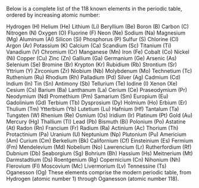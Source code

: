Below is a complete list of the 118 known elements in the periodic table, ordered by increasing atomic number:

Hydrogen (H)
Helium (He)
Lithium (Li)
Beryllium (Be)
Boron (B)
Carbon (C)
Nitrogen (N)
Oxygen (O)
Fluorine (F)
Neon (Ne)
Sodium (Na)
Magnesium (Mg)
Aluminum (Al)
Silicon (Si)
Phosphorus (P)
Sulfur (S)
Chlorine (Cl)
Argon (Ar)
Potassium (K)
Calcium (Ca)
Scandium (Sc)
Titanium (Ti)
Vanadium (V)
Chromium (Cr)
Manganese (Mn)
Iron (Fe)
Cobalt (Co)
Nickel (Ni)
Copper (Cu)
Zinc (Zn)
Gallium (Ga)
Germanium (Ge)
Arsenic (As)
Selenium (Se)
Bromine (Br)
Krypton (Kr)
Rubidium (Rb)
Strontium (Sr)
Yttrium (Y)
Zirconium (Zr)
Niobium (Nb)
Molybdenum (Mo)
Technetium (Tc)
Ruthenium (Ru)
Rhodium (Rh)
Palladium (Pd)
Silver (Ag)
Cadmium (Cd)
Indium (In)
Tin (Sn)
Antimony (Sb)
Tellurium (Te)
Iodine (I)
Xenon (Xe)
Cesium (Cs)
Barium (Ba)
Lanthanum (La)
Cerium (Ce)
Praseodymium (Pr)
Neodymium (Nd)
Promethium (Pm)
Samarium (Sm)
Europium (Eu)
Gadolinium (Gd)
Terbium (Tb)
Dysprosium (Dy)
Holmium (Ho)
Erbium (Er)
Thulium (Tm)
Ytterbium (Yb)
Lutetium (Lu)
Hafnium (Hf)
Tantalum (Ta)
Tungsten (W)
Rhenium (Re)
Osmium (Os)
Iridium (Ir)
Platinum (Pt)
Gold (Au)
Mercury (Hg)
Thallium (Tl)
Lead (Pb)
Bismuth (Bi)
Polonium (Po)
Astatine (At)
Radon (Rn)
Francium (Fr)
Radium (Ra)
Actinium (Ac)
Thorium (Th)
Protactinium (Pa)
Uranium (U)
Neptunium (Np)
Plutonium (Pu)
Americium (Am)
Curium (Cm)
Berkelium (Bk)
Californium (Cf)
Einsteinium (Es)
Fermium (Fm)
Mendelevium (Md)
Nobelium (No)
Lawrencium (Lr)
Rutherfordium (Rf)
Dubnium (Db)
Seaborgium (Sg)
Bohrium (Bh)
Hassium (Hs)
Meitnerium (Mt)
Darmstadtium (Ds)
Roentgenium (Rg)
Copernicium (Cn)
Nihonium (Nh)
Flerovium (Fl)
Moscovium (Mc)
Livermorium (Lv)
Tennessine (Ts)
Oganesson (Og)
These elements comprise the modern periodic table, from Hydrogen (atomic number 1) through Oganesson (atomic number 118).